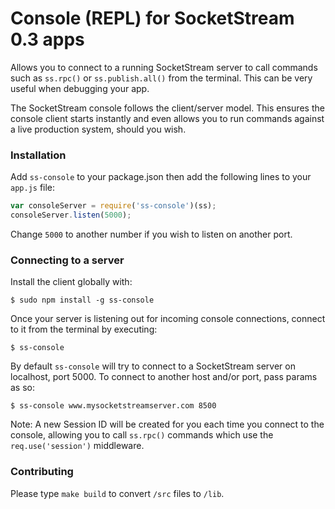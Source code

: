 # Console (REPL) for SocketStream 0.3 apps

Allows you to connect to a running SocketStream server to call commands such as `ss.rpc()` or `ss.publish.all()` from the terminal. This can be very useful when debugging your app.

The SocketStream console follows the client/server model. This ensures the console client starts instantly and even allows you to run commands against a live production system, should you wish.


### Installation

Add `ss-console` to your package.json then add the following lines to your `app.js` file:

```javascript
var consoleServer = require('ss-console')(ss);
consoleServer.listen(5000);
```

Change `5000` to another number if you wish to listen on another port.


### Connecting to a server

Install the client globally with:

    $ sudo npm install -g ss-console

Once your server is listening out for incoming console connections, connect to it from the terminal by executing:

    $ ss-console

By default `ss-console` will try to connect to a SocketStream server on localhost, port 5000. To connect to another host and/or port, pass params as so:

    $ ss-console www.mysocketstreamserver.com 8500

Note: A new Session ID will be created for you each time you connect to the console, allowing you to call `ss.rpc()` commands which use the `req.use('session')` middleware.


### Contributing

Please type `make build` to convert `/src` files to `/lib`.